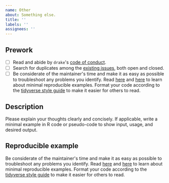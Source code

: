 ```yaml
---
name: Other
about: Something else.
title: ''
labels: ''
assignees: ''
---
```


## Prework

- [ ] Read and abide by `drake`'s [code of conduct](https://github.com/ropensci/drake/blob/master/CODE_OF_CONDUCT.md).
- [ ] Search for duplicates among the [existing issues](https://github.com/ropensci/drake/issues), both open and closed.
- [ ] Be considerate of the maintainer's time and make it as easy as possible to troubleshoot any problems you identify. Read [here](https://stackoverflow.com/questions/5963269/how-to-make-a-great-r-reproducible-example) and [here](https://www.tidyverse.org/help/) to learn about minimal reproducible examples. Format your code according to the [tidyverse style guide](https://style.tidyverse.org/) to make it easier for others to read.

## Description

Please explain your thoughts clearly and concisely. If applicable, write a minimal example in R code or pseudo-code to show input, usage, and desired output.

## Reproducible example

Be considerate of the maintainer's time and make it as easy as possible to troubleshoot any problems you identify. Read [here](https://stackoverflow.com/questions/5963269/how-to-make-a-great-r-reproducible-example) and [here](https://www.tidyverse.org/help/) to learn about minimal reproducible examples. Format your code according to the [tidyverse style guide](https://style.tidyverse.org/) to make it easier for others to read.
